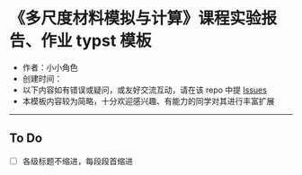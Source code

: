 # 《多尺度材料模拟与计算》课程实验报告、作业 typst 模板

- 作者：小小角色
- 创建时间：
- 以下内容如有错误或疑问，或友好交流互动，请在该 repo 中提 [Issues](https://gitee.com/yangsl306/report-template-MMMS-typst/issues/new)
- 本模板内容较为简略，十分欢迎感兴趣、有能力的同学对其进行丰富扩展

---

## To Do

- [ ] 各级标题不缩进，每段段首缩进
